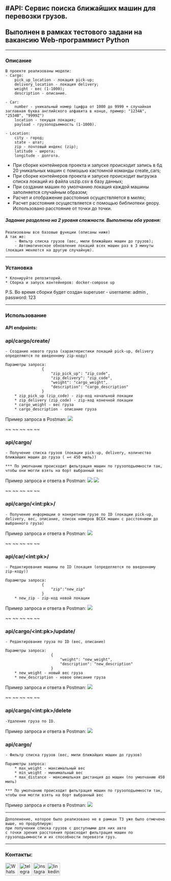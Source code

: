 ## #API: Сервис поиска ближайших машин для перевозки грузов. <br><br> Выполнен в рамках тестового задани на вакансию Web-программист Python

---

### Описание

    В проекте реализованы модели:
    - Cargo:
        pick_up_location - локация pick-up;
        delivery_location - локация delivery;
        weight - вес (1-1000);
        description - описание.

    - Car:
        number - уникальный номер (цифра от 1000 до 9999 + случайная заглавная буква английского алфавита в конце, пример: "1234A", "2534B", "9999Z")
        location - текущая локация;
        payload - грузоподъемность (1-1000).

    - Location:
        city - город;
        state - штат;
        zip - почтовый индекс (zip);
        latitude - широта;
        longitude - долгота.

* При сборке контейнеров проекта и запуске происходит запись в бд 20 уникальных машин с помошью кастомной команды create_cars;
* При сборке контейнеров проекта и запуске происходит выгрузка списка локаций из файла uszip.csv в базу данных;
* При создании машин по умолчанию локация каждой машины заполняется случайным образом;
* Расчет и отображение расстояния осуществляется в милях;
* Расчет расстояния осуществляется с помощью библиотеки geopy. Использовано расстояние от точки до точки.
    
<h5>Задание разделено на 2 уровня сложности. Выполнены оба уровня:</h5>
    
    Реализованы все базовые функции (описаны ниже)
    А так же:
        - Фильтр списка грузов (вес, мили ближайших машин до грузов);
        - Автоматическое обновление локаций всех машин раз в 3 минуты (локация меняется на другую случайную).


---

### Установка
    * Клонируйте репозиторий.
    * Сборка и запуск контейнеров: docker-compose up

P.S. Во время сборки будет создан superuser - username: admin , password: 123

---

### Использование
#### API endpoints:
### api/cargo/create/
    - Создание нового груза (характеристики локаций pick-up, delivery определяются по введенному zip-коду)
    
    Параметры запроса:
                    {
                        "zip_pick_up": "zip_code",
                        "zip_delivery": "zip_code",
                        "weight": "cargo_weight",
                        "description": "cargo_description"
                    }
        * zip_pick_up (zip_code) - zip-код начальной локации
        * zip_delivery (zip_code) - zip-код конечной локации
        * cargo_weight - вес груза
        * cargo_description - описание груза
<h7>Пример запроса в Postman:</h7>
<img src="images/create.png">

~~ ~~ ~~ ~~ ~~
### api/cargo/
    - Получение списка грузов (локации pick-up, delivery, количество ближайших машин до груза ( =< 450 миль))

    *** По умолчанию происходит фильтрация машин по грузоподьемности так, чтобы они могли взять на борт выбранный вес
<h7>Пример запроса и ответа в Postman:</h7>
<img src="images/get_cargos.png">
<img src="images/get_cargo.png">

~~ ~~ ~~ ~~ ~~
### api/cargo/\<int:pk>/ 
    - Получение информации о конкретном грузе по ID (локации pick-up, delivery, вес, описание, список номеров ВСЕХ машин с расстоянием до выбранного груза)
<h7>Пример запроса и ответа в Postman:</h7>
<img src="images/get_detail_cargo.png">

~~ ~~ ~~ ~~ ~~
### api/car/\<int:pk>/ 
    - Редактирование машины по ID (локация (определяется по введенному zip-коду))
    
    Параметры запроса:
                    {
                        "zip":"new_zip"
                    }
        * new_zip - zip-код новой локации

<h7>Пример запроса и ответа в Postman:</h7>
<img src="images/update_car.png">

~~ ~~ ~~ ~~ ~~
### api/cargo/\<int:pk>/update/ 
    - Редактирование груза по ID (вес, описание)
    
    Параметры запроса:
                        {
                            "weight": "new_weight",
                            "description": "new_description"
                        }
        * new_weight - новый вес груза
        * new_description - новое описание груза

<h7>Пример запроса и ответа в Postman:</h7>
<img src="images/update_cargo.png">

~~ ~~ ~~ ~~ ~~
### api/cargo/\<int:pk>/delete 
    -Удаление груза по ID.
<h7>Пример запроса и ответа в Postman:</h7>
<img src="images/delete_cargo.png">


### api/cargo/
    - Фильтр списка грузов (вес, мили ближайших машин до грузов)

    Параметры запроса:
        * max_weight - максимальный вес
        * min_weight - минимальный вес
        * max_distance - максимальная дистанция до машин (по умолчанию 450 миль)

    *** По умолчанию происходит фильтрация машин по грузоподьемности так, чтобы они могли взять на борт выбранный вес

<h7>Пример запроса и ответа в Postman:</h7>
<img src="images/filter_cargo.png">


---

    Дополенение, которое было реализовано не в рамках ТЗ уже было отмечено выше, но продублирую:
    при получении списка грузов с доступными для них авто 
    с точки зрения расстояния происходит фильтрация машин по грузоподьемности и их способности перевезти груз.

---
### Контакты:
<a href="https://api.whatsapp.com/send?phone=79274444203"><img src="images/wa.png" alt="WhatsApp" width="40px"></a>
<a href="https://www.t.me/the_ugolkov/"><img src="images/tt.png" alt="telegram" width="40px"></a>
<a href="https://www.instagram.com/the_ugolkov/"><img src="images/inst.png" alt="instagram" width="40px"></a>
<a href="https://www.linkedin.com/in/mikhail-ugolkov-33a369270/"><img src="images/lin.png" alt="linkedin" width="40px"></a>
